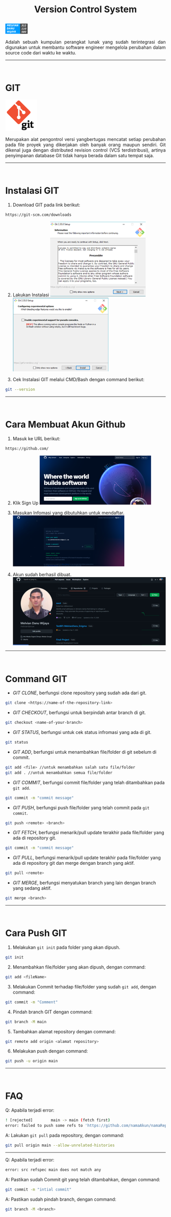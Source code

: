 # <p align="center"> Version Control System
[![melvian](./images/melvian.png)](https://www.linkedin.com/in/melvian-wijaya-760b371b1/)
<p align="justify">Adalah sebuah kumpulan perangkat lunak yang sudah terintegrasi dan digunakan untuk membantu software engineer mengelola perubahan dalam source code dari waktu ke waktu. 

---
<br>


# GIT
![melvian](./images/git2-r.png)
<p align="justify">Merupakan alat pengontrol versi yangbertugas mencatat setiap perubahan pada file proyek yang dikerjakan oleh banyak orang maupun sendiri. Git dikenal juga dengan distributed revision control (VCS terdistribusi), artinya penyimpanan database Git tidak hanya berada dalam satu tempat saja.

---
<br>

# Instalasi GIT
1. Download GIT pada link berikut:
```sh
https://git-scm.com/downloads
```
2. Lakukan Instalasi
![melvian](./images/install.png)
![melvian](./images/install2.png)

3. Cek Instalasi GIT melalui CMD/Bash dengan command berikut:
```sh
git --version
```

---
<br>

# Cara Membuat Akun Github
1. Masuk ke URL berikut:
```sh
https://github.com/
```
2. Klik Sign Up
![signUp](./images/github.png)

3. Masukan Infomasi yang dibutuhkan untuk mendaftar.
![signUp2](./images/github-account.png)

4. Akun sudah berhasil dibuat.
![github](./images/git-repo.png)
---
<br>

# Command GIT
- *GIT CLONE*, berfungsi clone repository yang sudah ada dari git.
```sh
git clone <https://name-of-the-repository-link>
```
- *GIT CHECKOUT*, berfungsi untuk berpindah antar branch di git.
```sh
git checkout <name-of-your-branch>
```
- *GIT STATUS*, berfungsi untuk cek status infromasi yang ada di git.
```sh
git status
```
- *GIT ADD*, berfungsi untuk menambahkan file/folder di git sebelum di commit.
```sh
git add <file> //untuk menambahkan salah satu file/folder
git add . //untuk menambahkan semua file/folder
```
- *GIT COMMIT*, berfungsi commit file/folder yang telah ditambahkan pada ```git add```.
```sh
git commit -m "commit message"
```
- *GIT PUSH*, berfungsi push file/folder yang telah commit pada ```git commit```.
```sh
git push <remote> <branch>
```
- *GIT FETCH*, berfungsi menarik/pull update terakhir pada file/folder yang ada di repository git.
```sh
git commit -m "commit message"
```
- *GIT PULL*, berfungsi menarik/pull update terakhir pada file/folder yang ada di repository git dan merge dengan branch yang aktif.
```sh
git pull <remote>
```
- *GIT MERGE*, berfungsi menyatukan branch yang lain dengan branch yang sedang aktif.
```sh
git merge <branch>
```

---
<br>

# Cara Push GIT

1. Melakukan ```git init``` pada folder yang akan dipush.
```sh
git init
```
2. Menambahkan file/folder yang akan dipush, dengan command:
```sh
git add <fileName>
```
3. Melakukan Commit terhadap file/folder yang sudah ```git add```, dengan command:
```sh
git commit -m "Comment"
```
4. Pindah branch GIT dengan command:
```sh
git branch -M main
```
5. Tambahkan alamat repository dengan command:
```sh
git remote add origin <alamat repository>
```
6. Melakukan push dengan command:
```sh
git push -u origin main
```

---
<br>

# FAQ

Q: Apabila terjadi error:
```sh
! [rejected]        main -> main (fetch first)
error: failed to push some refs to 'https://github.com/namaAkun/namaRepo.git'
```
A: Lakukan ```git pull``` pada repository, dengan command:

```sh
git pull origin main --allow-unrelated-histories
```
---

Q: Apabila terjadi error:
```sh
error: src refspec main does not match any
```
A: Pastikan sudah Commit git yang telah ditambahkan, dengan command:
```sh
git commit -m "intial commit"
```
A: Pastikan sudah pindah branch, dengan command:
```sh
git branch -M <branch>
```